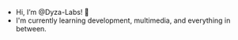 - Hi, I’m @Dyza-Labs! 👋
- I'm currently learning development, multimedia, and everything in between.
